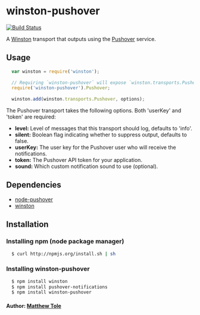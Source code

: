 # winston-pushover

[![Build Status](https://travis-ci.org/matthewtole/winston-pushover.png)](https://travis-ci.org/matthewtole/winston-pushover)

A [Winston][0] transport that outputs using the [Pushover][1] service. 

## Usage

``` js
  var winston = require('winston');
  
  // Requiring `winston-pushover` will expose `winston.transports.Pushover`
  require('winston-pushover').Pushover;
  
  winston.add(winston.transports.Pushover, options);
```
The Pushover transport takes the following options. Both 'userKey' and 'token' are required:

* __level:__ Level of messages that this transport should log, defaults to 'info'.
* __silent:__ Boolean flag indicating whether to suppress output, defaults to false.
* __userKey:__ The user key for the Pushover user who will receive the notifications.
* __token:__ The Pushover API token for your application. 
* __sound:__ Which custom notification sound to use (optional).

## Dependencies

* [node-pushover][2]
* [winston][3]

## Installation

### Installing npm (node package manager)

``` bash
  $ curl http://npmjs.org/install.sh | sh
```

### Installing winston-pushover

``` bash
  $ npm install winston
  $ npm install pushover-notifications
  $ npm install winston-pushover
```

#### Author: [Matthew Tole](http://matthewtole.com)

[0]: https://github.com/flatiron/winston
[1]: https://pushover.net/
[2]: https://github.com/qbit/node-pushover
[3]: https://github.com/flatiron/winston
